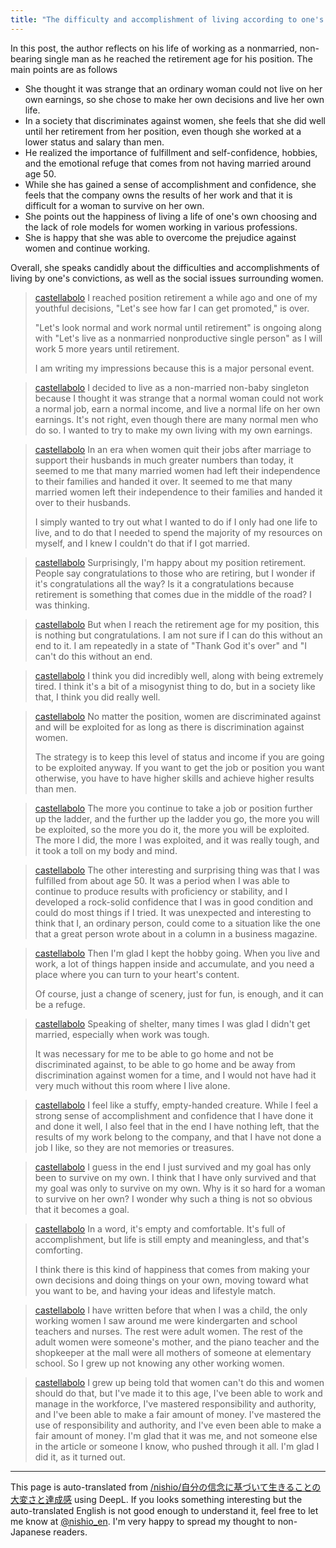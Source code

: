 ```yaml
---
title: "The difficulty and accomplishment of living according to one's own beliefs"
---
```


In this post, the author reflects on his life of working as a nonmarried, non-bearing single man as he reached the retirement age for his position.
The main points are as follows
- She thought it was strange that an ordinary woman could not live on her own earnings, so she chose to make her own decisions and live her own life.
- In a society that discriminates against women, she feels that she did well until her retirement from her position, even though she worked at a lower status and salary than men.
- He realized the importance of fulfillment and self-confidence, hobbies, and the emotional refuge that comes from not having married around age 50.
- While she has gained a sense of accomplishment and confidence, she feels that the company owns the results of her work and that it is difficult for a woman to survive on her own.
- She points out the happiness of living a life of one's own choosing and the lack of role models for women working in various professions.
- She is happy that she was able to overcome the prejudice against women and continue working.

Overall, she speaks candidly about the difficulties and accomplishments of living by one's convictions, as well as the social issues surrounding women.

> [castellabolo](https://twitter.com/castellabolo/status/1785482414506357098) I reached position retirement a while ago and one of my youthful decisions, "Let's see how far I can get promoted," is over.
>
>  "Let's look normal and work normal until retirement" is ongoing along with "Let's live as a nonmarried nonproductive single person" as I will work 5 more years until retirement.
>
>  I am writing my impressions because this is a major personal event.

> [castellabolo](https://twitter.com/castellabolo/status/1785483665327485022) I decided to live as a non-married non-baby singleton because I thought it was strange that a normal woman could not work a normal job, earn a normal income, and live a normal life on her own earnings. It's not right, even though there are many normal men who do so. I wanted to try to make my own living with my own earnings.

> [castellabolo](https://twitter.com/castellabolo/status/1785485381104025731) In an era when women quit their jobs after marriage to support their husbands in much greater numbers than today, it seemed to me that many married women had left their independence to their families and handed it over. It seemed to me that many married women left their independence to their families and handed it over to their husbands.
>
>  I simply wanted to try out what I wanted to do if I only had one life to live, and to do that I needed to spend the majority of my resources on myself, and I knew I couldn't do that if I got married.

> [castellabolo](https://twitter.com/castellabolo/status/1785486291129499704) Surprisingly, I'm happy about my position retirement. People say congratulations to those who are retiring, but I wonder if it's congratulations all the way? Is it a congratulations because retirement is something that comes due in the middle of the road? I was thinking.

> [castellabolo](https://twitter.com/castellabolo/status/1785486737445442035) But when I reach the retirement age for my position, this is nothing but congratulations. I am not sure if I can do this without an end to it. I am repeatedly in a state of "Thank God it's over" and "I can't do this without an end.

> [castellabolo](https://twitter.com/castellabolo/status/1785488738669494301) I think you did incredibly well, along with being extremely tired. I think it's a bit of a misogynist thing to do, but in a society like that, I think you did really well.

> [castellabolo](https://twitter.com/castellabolo/status/1785489820808315149) No matter the position, women are discriminated against and will be exploited for as long as there is discrimination against women.
>
>  The strategy is to keep this level of status and income if you are going to be exploited anyway. If you want to get the job or position you want otherwise, you have to have higher skills and achieve higher results than men.

> [castellabolo](https://twitter.com/castellabolo/status/1785491170828980286) The more you continue to take a job or position further up the ladder, and the further up the ladder you go, the more you will be exploited, so the more you do it, the more you will be exploited. The more I did, the more I was exploited, and it was really tough, and it took a toll on my body and mind.

> [castellabolo](https://twitter.com/castellabolo/status/1785494072704282869) The other interesting and surprising thing was that I was fulfilled from about age 50. It was a period when I was able to continue to produce results with proficiency or stability, and I developed a rock-solid confidence that I was in good condition and could do most things if I tried. It was unexpected and interesting to think that I, an ordinary person, could come to a situation like the one that a great person wrote about in a column in a business magazine.

> [castellabolo](https://twitter.com/castellabolo/status/1785497944998977686) Then I'm glad I kept the hobby going. When you live and work, a lot of things happen inside and accumulate, and you need a place where you can turn to your heart's content.
>
>  Of course, just a change of scenery, just for fun, is enough, and it can be a refuge.

> [castellabolo](https://twitter.com/castellabolo/status/1785499791814017190) Speaking of shelter, many times I was glad I didn't get married, especially when work was tough.
>
>  It was necessary for me to be able to go home and not be discriminated against, to be able to go home and be away from discrimination against women for a time, and I would not have had it very much without this room where I live alone.

> [castellabolo](https://twitter.com/castellabolo/status/1785501877687513390) I feel like a stuffy, empty-handed creature.
>  While I feel a strong sense of accomplishment and confidence that I have done it and done it well, I also feel that in the end I have nothing left, that the results of my work belong to the company, and that I have not done a job I like, so they are not memories or treasures.

> [castellabolo](https://twitter.com/castellabolo/status/1785503435095478483) I guess in the end I just survived and my goal has only been to survive on my own. I think that I have only survived and that my goal was only to survive on my own. Why is it so hard for a woman to survive on her own? I wonder why such a thing is not so obvious that it becomes a goal.

> [castellabolo](https://twitter.com/castellabolo/status/1785505668621013458) In a word, it's empty and comfortable. It's full of accomplishment, but life is still empty and meaningless, and that's comforting.
>
>  I think there is this kind of happiness that comes from making your own decisions and doing things on your own, moving toward what you want to be, and having your ideas and lifestyle match.

> [castellabolo](https://twitter.com/castellabolo/status/1785508058657124401) I have written before that when I was a child, the only working women I saw around me were kindergarten and school teachers and nurses. The rest were adult women. The rest of the adult women were someone's mother, and the piano teacher and the shopkeeper at the mall were all mothers of someone at elementary school. So I grew up not knowing any other working women.

> [castellabolo](https://twitter.com/castellabolo/status/1785510380980392349) I grew up being told that women can't do this and women should do that, but I've made it to this age, I've been able to work and manage in the workforce, I've mastered responsibility and authority, and I've been able to make a fair amount of money. I've mastered the use of responsibility and authority, and I've even been able to make a fair amount of money. I'm glad that it was me, and not someone else in the article or someone I know, who pushed through it all. I'm glad I did it, as it turned out.


---
This page is auto-translated from [/nishio/自分の信念に基づいて生きることの大変さと達成感](https://scrapbox.io/nishio/自分の信念に基づいて生きることの大変さと達成感) using DeepL. If you looks something interesting but the auto-translated English is not good enough to understand it, feel free to let me know at [@nishio_en](https://twitter.com/nishio_en). I'm very happy to spread my thought to non-Japanese readers.